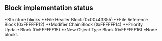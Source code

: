 Block implementation status
--------
*Structure blocks
**File Header Block (0x00443355)
**File Reference Block (0xFFFFFF12)
**Modifier Chain Block (0xFFFFFF14)
**Priority Update Block (0xFFFFFF15)
**New Object Type Block (0xFFFFFF16)
*Node blocks
